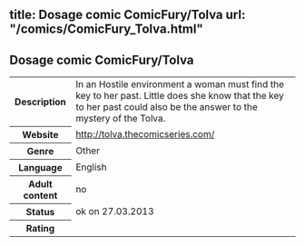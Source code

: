 title: Dosage comic ComicFury/Tolva
url: "/comics/ComicFury_Tolva.html"
---
Dosage comic ComicFury/Tolva
-----------------------------------------

<table class="comicinfo">
<tr>
<th>Description</th><td>In an Hostile environment a woman must find the key to her past. Little does she know that the key to her past could also be the answer to the mystery of the Tolva.</td>
</tr>
<tr>
<th>Website</th><td><a href="http://tolva.thecomicseries.com/">http://tolva.thecomicseries.com/</a></td>
</tr>
<tr>
<th>Genre</th><td>Other</td>
</tr>
<tr>
<th>Language</th><td>English</td>
</tr>
<tr>
<th>Adult content</th><td>no</td>
</tr>
<tr>
<th>Status</th><td>ok on 27.03.2013</td>
</tr>
<tr>
<th>Rating</th><td><div class="g-plusone" data-size="standard" data-annotation="bubble"
 data-href="http://tolva.thecomicseries.com/"></div></td>
</tr>
</table>
<script type="text/javascript">
  (function() {
    var po = document.createElement('script'); po.type = 'text/javascript'; po.async = true;
    po.src = 'https://apis.google.com/js/plusone.js';
    var s = document.getElementsByTagName('script')[0]; s.parentNode.insertBefore(po, s);
  })();
</script>
